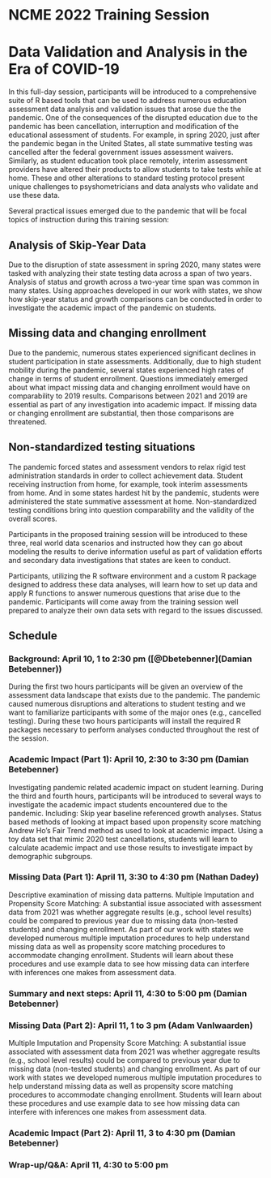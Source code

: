 
# NCME 2022 Training Session

# Data Validation and Analysis in the Era of COVID-19

In this full-day session, participants will be introduced to a comprehensive suite of R based tools that can be used to
address numerous education assessment data analysis and validation issues that arose due the the pandemic. One of the
consequences of the disrupted education due to the pandemic has been cancellation, interruption and modification of the
educational assessment of students. For example, in spring 2020, just after the pandemic began in the United States, all
state summative testing was cancelled after the federal government issues assessment waivers. Similarly, as student education
took place remotely, interim assessment providers have altered their products to allow students to take tests while at home.
These and other alterations to standard testing protocol present unique challenges to psyshometricians and data analysts who validate
and use these data.

Several practical issues emerged due to the pandemic that will be focal topics of instruction during this training session:

## Analysis of Skip-Year Data

Due to the disruption of state assessment in spring 2020, many states were tasked with analyzing their state testing data across
a span of two years. Analysis of status and growth across a two-year time span was common in many states. Using approaches developed in
our work with states, we show how skip-year status and growth comparisons can be conducted in order to investigate the academic impact of
the pandemic on students.

## Missing data and changing enrollment

Due to the pandemic, numerous states experienced significant declines in student participation in state assessments. Additionally, due
to high student mobility during the pandemic, several states experienced high rates of change in terms of student enrollment.
Questions immediately emerged about what impact missing data and changing enrollment would have on comparability to 2019 results.
Comparisons between 2021 and 2019 are essential as part of any investigation into academic impact. If missing data or changing
enrollment are substantial, then those comparisons are threatened.

## Non-standardized testing situations

The pandemic forced states and assessment vendors to relax rigid test administration standards in order to collect achievement data.
Student receiving instruction from home, for example, took interim assessments from home. And in some states hardest hit by the
pandemic, students were administered the state summative assessment at home. Non-standardized testing conditions bring into question
comparability and the validity of the overall scores.

Participants in the proposed training session will be introduced to these three, real world data scenarios and instructed how they can go
about modeling the results to derive information useful as part of validation efforts and secondary data investigations that states are
keen to conduct.

Participants, utilizing the R software environment and a custom R package designed to address these data analyses, will learn how to
set up data and apply R functions to answer numerous questions that arise due to the pandemic. Participants will come away from the
training session well prepared to analyze their own data sets with regard to the issues discussed.


## Schedule

### Background: April 10, 1 to 2:30 pm ([@Dbetebenner](Damian Betebenner))

During the first two hours participants will be given an overview of the assessment data landscape that exists due to the pandemic. The pandemic 
caused numerous disruptions and alterations to student testing and we want to familiarize participants with some of the major ones (e.g., 
cancelled testing). During these two hours participants will install the required R packages necessary to perform analyses conducted throughout 
the rest of the session.

### Academic Impact (Part 1): April 10, 2:30 to 3:30 pm (Damian Betebenner)

Investigating pandemic related academic impact on student learning. During the third and fourth hours, participants will be introduced to several ways
to investigate the academic impact students encountered due to the pandemic. Including: Skip year baseline referenced growth analyses.
Status based methods of looking at impact based upon propensity score matching Andrew Ho’s Fair Trend method as used to look at academic impact.
Using a toy data set that mimic 2020 test cancellations, students will learn to calculate academic impact and use those results to investigate impact by
demographic subgroups.

### Missing Data (Part 1): April 11, 3:30 to 4:30 pm (Nathan Dadey)

Descriptive examination of missing data patterns. 
Multiple Imputation and Propensity Score Matching: A substantial issue associated with assessment data from 2021 was whether aggregate results
(e.g., school level results) could be compared to previous year due to missing data (non-tested students) and changing enrollment. As part of
our work with states we developed numerous multiple imputation procedures to help understand missing data as well as propensity score matching
procedures to accommodate changing enrollment. Students will learn about these procedures and use example data to see how missing data can
interfere with inferences one makes from assessment data.

### Summary and next steps: April 11, 4:30 to 5:00 pm (Damian Betebenner)
 

### Missing Data (Part 2): April 11, 1 to 3 pm (Adam VanIwaarden)

Multiple Imputation and Propensity Score Matching: A substantial issue associated with assessment data from 2021 was whether aggregate results
(e.g., school level results) could be compared to previous year due to missing data (non-tested students) and changing enrollment. As part of
our work with states we developed numerous multiple imputation procedures to help understand missing data as well as propensity score matching
procedures to accommodate changing enrollment. Students will learn about these procedures and use example data to see how missing data can
interfere with inferences one makes from assessment data.

### Academic Impact (Part 2): April 11, 3 to 4:30 pm (Damian Betebenner)


### Wrap-up/Q&A: April 11, 4:30 to 5:00 pm

